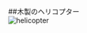 ##木製のヘリコプター  
![helicopter](https://user-images.githubusercontent.com/75403424/144956547-7b010745-9757-40b2-bd73-9ee380ec979b.png)

